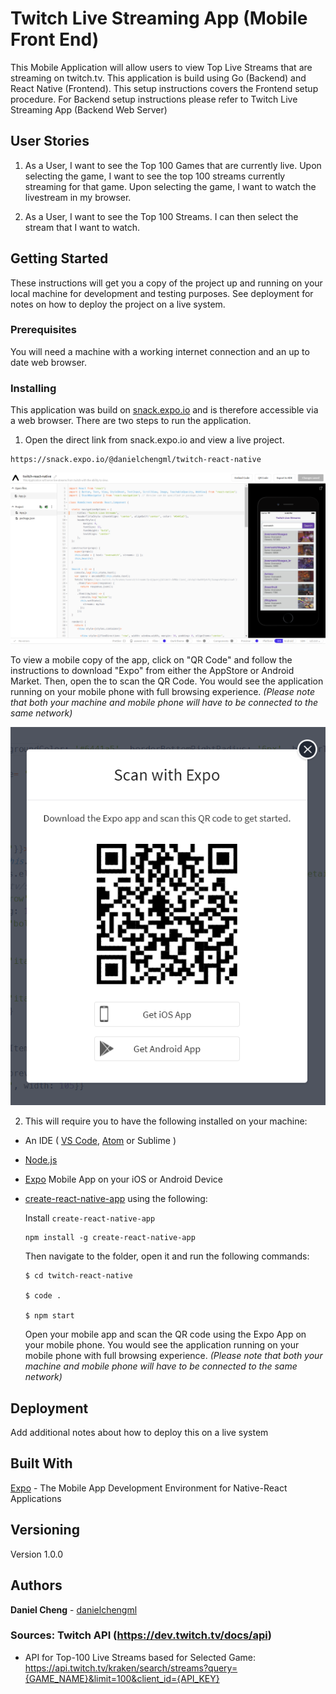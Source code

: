 # Twitch Live Streaming App (Mobile Front End)

This Mobile Application will allow users to view Top Live Streams that are streaming on twitch.tv. This application is build using Go (Backend) and React Native (Frontend). This setup instructions covers the Frontend setup procedure. For Backend setup instructions please refer to Twitch Live Streaming App (Backend Web Server)

## User Stories
1. As a User, I want to see the Top 100 Games that are currently live. Upon selecting the game, I want to see the top 100 streams currently streaming for that game. Upon selecting the game, I want to watch the livestream in my browser.

2. As a User, I want to see the Top 100 Streams. I can then select the stream that I want to watch.


## Getting Started

These instructions will get you a copy of the project up and running on your local machine for development and testing purposes. See deployment for notes on how to deploy the project on a live system.

### Prerequisites

You will need a machine with a working internet connection and an up to date web browser.


### Installing

This application was build on [snack.expo.io](https://snack.expo.io/) and is therefore accessible via a web browser. There are two steps to run the application.

1. Open the direct link from snack.expo.io and view a live project.

  ```
  https://snack.expo.io/@danielchengml/twitch-react-native
  ```
![](./images/expo-example.PNG)

 To view a mobile copy of the app, click on "QR Code" and follow the instructions to download "Expo" from either the AppStore or Android Market. Then, open the to scan the QR Code. You would see the application running on your mobile phone with full browsing experience. *(Please note that both your machine and mobile phone will have to be connected to the same network)*

 ![](./images/qr-code-expo.PNG)

2. This will require you to have the following installed on your machine:

 - An IDE ( [VS Code](https://code.visualstudio.com/?wt.mc_id=DX_841432), [Atom](https://atom.io/) or Sublime )
 - [Node.js](https://nodejs.org/en/download/)
 - [Expo](https://expo.io/) Mobile App on your iOS or Android Device
 - [create-react-native-app](http://facebook.github.io/react-native/docs/getting-started.html) using the following:

    Install `create-react-native-app`

    ```
    npm install -g create-react-native-app
    ```
    Then navigate to the folder, open it and run the following commands:
    ```
    $ cd twitch-react-native

    $ code .

    $ npm start
    ```
    Open your mobile app and scan the QR code using the Expo App on your mobile phone. You would see the application running on your mobile phone with full browsing experience. *(Please note that both your machine and mobile phone will have to be connected to the same network)*



## Deployment

Add additional notes about how to deploy this on a live system

## Built With

[Expo](https://snack.expo.io/) - The Mobile App Development Environment for Native-React Applications


## Versioning

Version 1.0.0

## Authors

**Daniel Cheng** - [danielchengml](https://github.com/daniechengml)


### Sources: Twitch API (https://dev.twitch.tv/docs/api)

- API for Top-100 Live Streams based for Selected Game: https://api.twitch.tv/kraken/search/streams?query={GAME_NAME}&limit=100&client_id={API_KEY}
